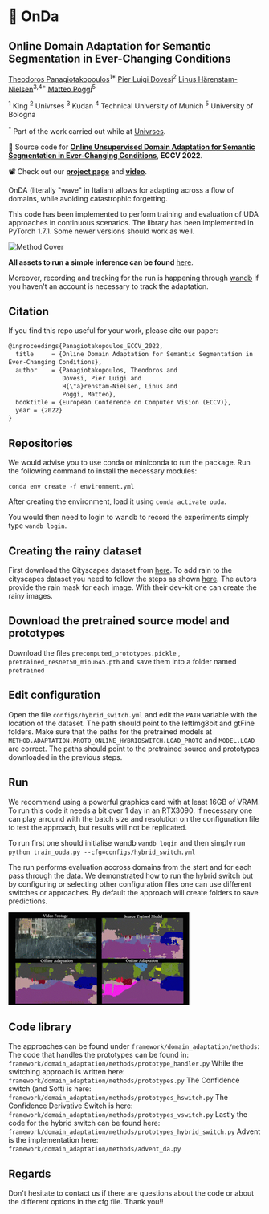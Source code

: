 # :ocean: OnDa

## Online Domain Adaptation for Semantic Segmentation in Ever-Changing Conditions
[Theodoros Panagiotakopoulos](https://github.com/theo2021)<sup>1*</sup> [Pier Luigi Dovesi](https://github.com/pierluigidovesi)<sup>2</sup> [Linus Härenstam-Nielsen](https://github.com/Linusnie)<sup>3,4*</sup> [Matteo Poggi](https://github.com/mattpoggi)<sup>5</sup>

<sup>1</sup> King <sup>2</sup> Univrses <sup>3</sup> Kudan <sup>4</sup> Technical University of Munich <sup>5</sup> University of Bologna

<sup>*</sup> Part of the work carried out while at [Univrses](https://univrses.com/).

:scroll: Source code for [**Online Unsupervised Domain Adaptation for Semantic Segmentation in Ever-Changing Conditions**](https://arxiv.org/abs/2207.10667), **ECCV 2022**.

:film_projector: Check out our [**project page**](https://theo2021.github.io/onda-web/) and [**video**](https://youtu.be/igtmgafiurY?t=634).

OnDA (literally "wave" in Italian) allows for adapting across a flow of domains, while avoiding catastrophic forgetting.

This code has been implemented to perform training and evaluation of UDA approaches in continuous scenarios. 
The library has been implemented in PyTorch 1.7.1. Some newer versions should work as well.

![Method Cover](assets/images/cover-min.png)

**All assets to run a simple inference can be found** [here](https://drive.google.com/drive/folders/14X3XUjvnl0gwML4k7FI1yB9u9-oQmo-x?usp=sharing).

Moreover, recording and tracking for the run is happening through [wandb](https://wandb.com) if you haven't an account is necessary to track the adaptation.

## Citation

If you find this repo useful for your work, please cite our paper:

```shell
@inproceedings{Panagiotakopoulos_ECCV_2022,
  title     = {Online Domain Adaptation for Semantic Segmentation in Ever-Changing Conditions},
  author    = {Panagiotakopoulos, Theodoros and
               Dovesi, Pier Luigi and
               H{\"a}renstam-Nielsen, Linus and
               Poggi, Matteo},
  booktitle = {European Conference on Computer Vision (ECCV)},
  year = {2022}
}
``` 

## Repositories

We would advise you to use conda or miniconda to run the package. 
Run the following command to install the necessary modules:

```
conda env create -f environment.yml
```
<!-- Take note the `requirements.txt` contains absolute versions, newer versions might also be compatible with the code. -->
After creating the environment, load it using  `conda activate ouda`.

You would then need to login to wandb to record the experiments simply type `wandb login`.

## Creating the rainy dataset
First download the Cityscapes dataset from [here](https://www.cityscapes-dataset.com/).
To add rain to the cityscapes dataset you need to follow the steps as shown [here](https://team.inria.fr/rits/computer-vision/weather-augment/). The autors provide the rain mask for each image. With their dev-kit one can create the rainy images.

## Download the pretrained source model and prototypes

Download the files `precomputed_prototypes.pickle` , `pretrained_resnet50_miou645.pth` and save them into a folder named `pretrained`

## Edit configuration

Open the file `configs/hybrid_switch.yml` and edit the `PATH` variable with the location of the dataset. The path should point to the leftImg8bit and gtFine folders. Make sure that the paths for the pretrained models at `METHOD.ADAPTATION.PROTO_ONLINE_HYBRIDSWITCH.LOAD_PROTO` and `MODEL.LOAD` are correct. The paths should point to the pretrained source and prototypes downloaded in the previous steps.

## Run

We recommend using a powerful graphics card with at least 16GB of VRAM. To run this code it needs a bit over 1 day in an RTX3090. If necessary one can play arround with the batch size and resolution on the configuration file to test the approach, but results will not be replicated.

To run first one should initialise wandb `wandb login` and then simply run `python train_ouda.py --cfg=configs/hybrid_switch.yml`

The run performs evaluation accross domains from the start and for each pass through the data. We demonstrated how to run the hybrid switch but by configuring or selecting other configuration files one can use different switches or approaches. By default the approach will create folders to save predictions.

![clip](assets/images/clip-min.gif)

## Code library

The approaches can be found under `framework/domain_adaptation/methods`:
The code that handles the prototypes can be found in: `framework/domain_adaptation/methods/prototype_handler.py`
While the switching approach is written here: `framework/domain_adaptation/methods/prototypes.py`
The Confidence switch (and Soft) is here: `framework/domain_adaptation/methods/prototypes_hswitch.py`
The Confidence Derivative Switch is here: `framework/domain_adaptation/methods/prototypes_vswitch.py`
Lastly the code for the hybrid switch can be found here: `framework/domain_adaptation/methods/prototypes_hybrid_switch.py`
Advent is the implementation here: `framework/domain_adaptation/methods/advent_da.py`  

## Regards

Don't hesitate to contact us if there are questions about the code or about the different options in the cfg file.
Thank you!!










